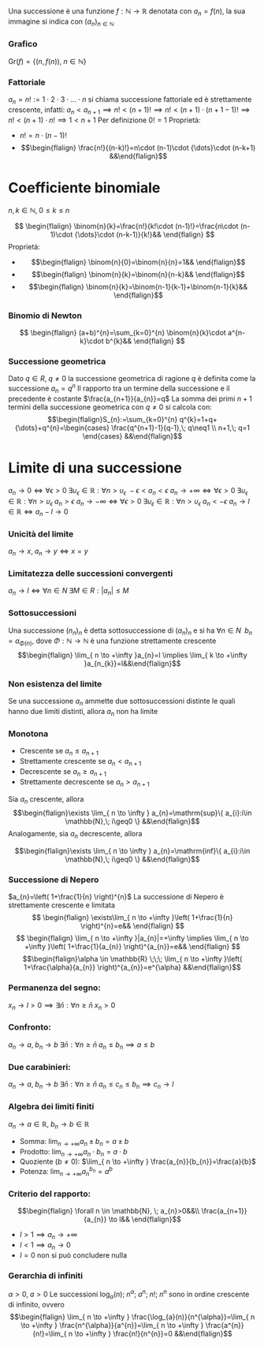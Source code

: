 Una successione è una funzione $f:\mathbb{N}\to \mathbb{R}$ denotata con $a_{n}=f(n)$, la sua immagine si indica con $(a_{n})_{n\in \mathbb{N}}$

### Grafico
$\mathrm{Gr}(f)=\{ (n,f(n)),\; n\in \mathbb{N} \}$

### Fattoriale
$a_{n}=n! := 1\cdot 2\cdot 3\cdot {\dots} \cdot n$ si chiama successione fattoriale ed è strettamente crescente, infatti:
$a_{n}<a_{n+1} \implies n!<(n+1)! \implies n!<(n+1)\cdot(n+1-1)! \implies n!<(n+1)\cdot n! \implies 1<n+1$
Per definizione $0!=1$
Proprietà:
- $n! = n\cdot(n-1)!$
- $$\begin{flalign} \frac{n!}{(n-k)!}=n\cdot (n-1)\cdot {\dots}\cdot (n-k+1) &&\end{flalign}$$

# Coefficiente binomiale
$n,k\in \mathbb{N},\;0\leq k\leq n$

$$
\begin{flalign}
\binom{n}{k}=\frac{n!}{k!\cdot (n-1)!}=\frac{n\cdot (n-1)\cdot {\dots}\cdot (n-k-1)}{k!}&&
\end{flalign}
$$
Proprietà:
- $$\begin{flalign} \binom{n}{0}=\binom{n}{n}=1&& \end{flalign}$$
- $$\begin{flalign} \binom{n}{k}=\binom{n}{n-k}&& \end{flalign}$$
- $$\begin{flalign} \binom{n}{k}=\binom{n-1}{k-1}+\binom{n-1}{k}&& \end{flalign}$$

### Binomio di Newton
$$
\begin{flalign}
(a+b)^{n}=\sum_{k=0}^{n} \binom{n}{k}\cdot a^{n-k}\cdot b^{k}&&
\end{flalign}
$$

### Successione geometrica
Dato $q\in R,\; q\neq0$ la successione geometrica di ragione $q$ è definita come la successione $a_{n}=q^{n}$
Il rapporto tra un termine della successione e il precedente è costante $\frac{a_{n+1}}{a_{n}}=q$
La somma dei primi $n+1$ termini della successione geometrica con $q\neq0$ si calcola con:
$$\begin{flalign}S_{n}:=\sum_{k=0}^{n} q^{k}=1+q+{\dots}+q^{n}=\begin{cases}
\frac{q^{n+1}-1}{q-1},\; q\neq1 \\
n+1,\; q=1
\end{cases} &&\end{flalign}$$

# Limite di una successione
$a_{n}\to0 \iff \forall\epsilon>0\; \exists\upsilon_{\epsilon}\in \mathbb{R}:\forall n>\upsilon_{\epsilon}\; -\epsilon<a_{n}<\epsilon$
$a_{n}\to+ \infty \iff \forall\epsilon>0\; \exists\upsilon_{\epsilon}\in \mathbb{R}:\forall n>\upsilon_{\epsilon}\; a_{n}>\epsilon$
$a_{n}\to- \infty \iff \forall\epsilon>0\; \exists\upsilon_{\epsilon}\in \mathbb{R}:\forall n>\upsilon_{\epsilon}\; a_{n}<-\epsilon$
$a_{n}\to l\in \mathbb{R} \iff a_{n}-l\to0$

### Unicità del limite
$a_{n}\to x,\; a_{n}\to y \iff x=y$

### Limitatezza delle successioni convergenti
$a_{n}\to l \iff \forall n\in N\; \exists M\in R:|a_{n}|\leq M$

### Sottosuccessioni
Una successione $(n_{n})_{n}$ è detta sottosuccessione di $(a_{n})_{n}$ e si ha $\forall n\in N\;\; b_{n}=a_{\Phi(n)}$, dove $\Phi:\mathbb{N}\to \mathbb{N}$ è una funzione strettamente crescente
$$\begin{flalign} \lim_{ n \to +\infty }a_{n}=l \implies \lim_{ k \to +\infty }a_{n_{k}}=l&&\end{flalign}$$

### Non esistenza del limite
Se una successione $a_{n}$ ammette due sottosuccessioni distinte le quali hanno due limiti distinti, allora $a_{n}$ non ha limite

### Monotona
- Crescente se $a_{n}\leq a_{n+1}$
- Strettamente crescente se $a_{n}< a_{n+1}$
- Decrescente se $a_{n}\geq a_{n+1}$
- Strettamente decrescente se $a_{n}> a_{n+1}$

Sia $a_{n}$ crescente, allora
$$\begin{flalign}\exists \lim_{ n \to \infty } a_{n}=\mathrm{sup}\{ a_{i}:i\in \mathbb{N},\; i\geq0 \} &&\end{flalign}$$
Analogamente, sia $a_{n}$ decrescente, allora

$$\begin{flalign}\exists \lim_{ n \to \infty } a_{n}=\mathrm{inf}\{ a_{i}:i\in \mathbb{N},\; i\geq0 \} &&\end{flalign}$$
### Successione di Nepero
$a_{n}=\left( 1+\frac{1}{n} \right)^{n}$
La successione di Nepero è strettamente crescente e limitata
$$
\begin{flalign}
\exists\lim_{ n \to +\infty }\left( 1+\frac{1}{n} \right)^{n}=e&&
\end{flalign}
$$
$$
\begin{flalign}
\lim_{ n \to +\infty }|a_{n}|=+\infty \implies \lim_{ n \to +\infty }\left( 1+\frac{1}{a_{n}} \right)^{a_{n}}=e&&
\end{flalign}
$$
$$\begin{flalign}\alpha \in \mathbb{R} \;\;\; \lim_{ n \to +\infty }\left( 1+\frac{\alpha}{a_{n}} \right)^{a_{n}}=e^{\alpha}  &&\end{flalign}$$

### Permanenza del segno:
$x_{n}\to l>0 \implies \exists \bar{n} : \forall n\geq \bar{n} \; x_{n}>0$

### Confronto:
$a_{n} \to a, \; b_{n} \to b \; \exists \bar{n} : \forall n \geq \bar{n} \; a_{n}\leq b_{n} \implies a\leq b$

### Due carabinieri:
$a_{n} \to a, \; b_{n} \to b \; \exists \bar{n} :\forall n\geq \bar{n}\; a_{n}\leq c_{n}\leq b_{n} \implies c_{n} \to l$

### Algebra dei limiti finiti
$a_{n}\to a\in \mathbb{R},\;b_{n}\to b\in \mathbb{R}$
- Somma: $\lim_{ n \to +\infty }a_{n}\pm b_{n}=a\pm b$
- Prodotto: $\lim_{ n \to +\infty }a_{n}\cdot b_{n}=a\cdot b$
- Quoziente ($b\neq 0$): $\lim_{ n \to +\infty } \frac{a_{n}}{b_{n}}=\frac{a}{b}$
- Potenza: $\lim_{ n \to +\infty }a_{n}^{b_{n}}=a^{b}$

### Criterio del rapporto:
$$\begin{flalign} \forall n \in \mathbb{N}, \; a_{n}>0&&\\ \frac{a_{n+1}}{a_{n}} \to l&& \end{flalign}$$
- $l>1 \implies a_{n}\to +\infty$
- $l<1 \implies a_{n}\to 0$
- $l=0$ non si può concludere nulla

### Gerarchia di infiniti
$\alpha>0,\; a>0$
Le successioni
$\log_{a}(n); \; n^{\alpha}; \; a^{n}; \; n!; \; n^{n}$
sono in ordine crescente di infinito, ovvero
$$\begin{flalign}
\lim_{ n \to +\infty } \frac{\log_{a}(n)}{n^{\alpha}}=\lim_{ n \to +\infty } \frac{n^{\alpha}}{a^{n}}=\lim_{ n \to +\infty } \frac{a^{n}}{n!}=\lim_{ n \to +\infty } \frac{n!}{n^{n}}=0 
&&\end{flalign}$$
